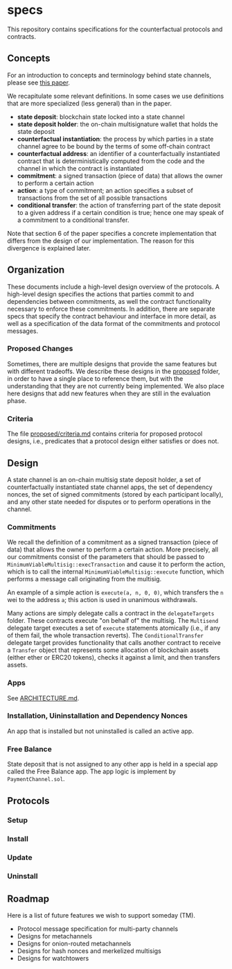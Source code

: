 # specs

This repository contains specifications for the counterfactual protocols and contracts.

## Concepts

For an introduction to concepts and terminology behind state channels, please see [this paper](https://counterfactual.com/statechannels).

We recapitulate some relevant definitions. In some cases we use definitions that are more specialized (less general) than in the paper.

- **state deposit**: blockchain state locked into a state channel
- **state deposit holder**: the on-chain multisignature wallet that holds the state deposit
- **counterfactual instantiation**: the process by which parties in a state channel agree to be bound by the terms of some off-chain contract
- **counterfactual address**: an identifier of a counterfactually instantiated contract that is deterministically computed from the code and the channel in which the contract is instantiated
- **commitment**: a signed transaction (piece of data) that allows the owner to perform a certain action
- **action**: a type of commitment; an action specifies a subset of transactions from the set of all possible transactions
- **conditional transfer**: the action of transferring part of the state deposit to a given address if a certain condition is true; hence one may speak of a commitment to a conditional transfer.

Note that section 6 of the paper specifies a concrete implementation that differs from the design of our implementation. The reason for this divergence is explained later.

## Organization

These documents include a high-level design overview of the protocols. A high-level design specifies the actions that parties commit to and dependencies between commitments, as well the contract functionality necessary to enforce these commitments. In addition, there are separate specs that specify the contract behaviour and interface in more detail, as well as a specification of the data format of the commitments and protocol messages.

### Proposed Changes

Sometimes, there are multiple designs that provide the same features but with different tradeoffs. We describe these designs in the [proposed](proposed) folder, in order to have a single place to reference them, but with the understanding that they are not currently being implemented. We also place here designs that add new features when they are still in the evaluation phase.

### Criteria

The file [proposed/criteria.md](proposed/criteria.md) contains criteria for proposed protocol designs, i.e., predicates that a protocol design either satisfies or does not.

## Design

A state channel is an on-chain multisig state deposit holder, a set of counterfactually instantiated state channel apps, the set of dependency nonces, the set of signed commitments (stored by each participant locally), and any other state needed for disputes or to perform operations in the channel.

### Commitments 

We recall the definition of a commitment as a signed transaction (piece of data) that allows the owner to perform a certain action. More precisely, all our commitments consist of the parameters that should be passed to `MinimumViableMultisig::execTransaction` and cause it to perform the action, which is to call the internal `MinimumViableMultisig::execute` function, which performs a message call originating from the multisig.

An example of a simple action is `execute(a, n, 0, 0)`, which transfers the `n` wei to the address `a`; this action is used in unanimous withdrawals.

Many actions are simply delegate calls a contract in the `delegateTargets` folder. These contracts execute "on behalf of" the multisig. The `Multisend` delegate target executes a set of `execute` statements atomically (i.e., if any of them fail, the whole transaction reverts). The `ConditionalTransfer` delegate target provides functionality that calls another contract to receive a `Transfer` object that represents some allocation of blockchain assets (either ether or ERC20 tokens), checks it against a limit, and then transfers assets.

### Apps

See [ARCHITECTURE.md](ARCHITECTURE.md).

### Installation, Uininstallation and Dependency Nonces

An app that is installed but not uninstalled is called an active app.

### Free Balance

State deposit that is not assigned to any other app is held in a special app called the Free Balance app. The app logic is implement by `PaymentChannel.sol`.

## Protocols

### Setup

### Install

### Update

### Uninstall

## Roadmap

Here is a list of future features we wish to support someday (TM).

- Protocol message specification for multi-party channels
- Designs for metachannels
- Designs for onion-routed metachannels
- Designs for hash nonces and merkelized multisigs
- Designs for watchtowers